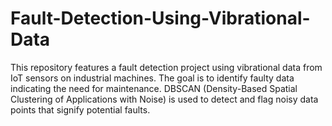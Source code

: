 # Fault-Detection-Using-Vibrational-Data
This repository features a fault detection project using vibrational data from IoT sensors on industrial machines. The goal is to identify faulty data indicating the need for maintenance. DBSCAN (Density-Based Spatial Clustering of Applications with Noise) is used to detect and flag noisy data points that signify potential faults.
